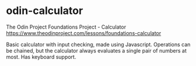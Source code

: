# odin-calculator
The Odin Project Foundations Project - Calculator\
https://www.theodinproject.com/lessons/foundations-calculator

Basic calculator with input checking, made using Javascript. Operations can be chained, but the calculator always evaluates a single pair of numbers at most. Has keyboard support.
